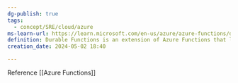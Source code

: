 ```yaml
---
dg-publish: true
tags:
  - concept/SRE/cloud/azure
ms-learn-url: https://learn.microsoft.com/en-us/azure/azure-functions/durable/durable-functions-overview?tabs=in-process%2Cnodejs-v3%2Cv1-model&pivots=csharp
definition: Durable Functions is an extension of Azure Functions that lets you write stateful functions in a serverless compute environment.
creation_date: 2024-05-02 18:40

---
```

Reference [[Azure Functions]]